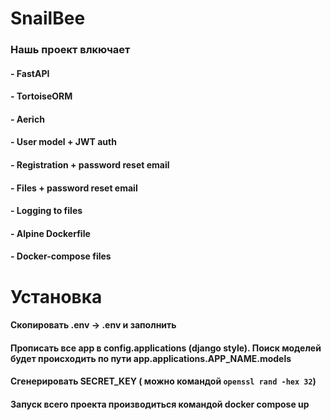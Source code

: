 # SnailBee
### Нашь проект влкючает
#### - FastAPI
#### - TortoiseORM
#### - Aerich
#### - User model + JWT auth
#### - Registration + password reset email
#### - Files + password reset email
#### - Logging to files
#### - Alpine Dockerfile
#### - Docker-compose files

# Установка
#### Скопировать .env -> .env и заполнить
#### Прописать все app в config.applications (django style). Поиск моделей будет происходить по пути app.applications.APP_NAME.models
#### Сгенерировать SECRET_KEY ( можно командой `openssl rand -hex 32`)
#### Запуск всего проекта производиться командой docker compose up
